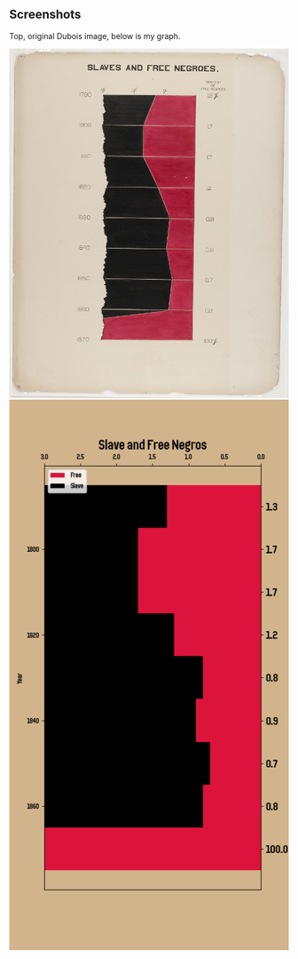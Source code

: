 ## Screenshots

Top, original Dubois image, below is my graph.

![Slave Pop Dubois](slave_pop_dubois.jpg)
![Test Image](chris_slave_pop.png)
